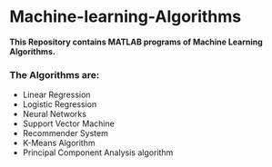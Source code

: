 # Machine-learning-Algorithms

**This Repository contains MATLAB programs of Machine Learning Algorithms.**

### The Algorithms are:
- Linear Regression
- Logistic Regression
- Neural Networks
- Support Vector Machine
- Recommender System
- K-Means Algorithm
- Principal Component Analysis algorithm
